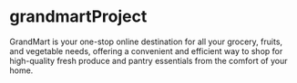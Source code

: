 # grandmartProject
GrandMart is your one-stop online destination for all your grocery, fruits, and vegetable needs, offering a convenient and efficient way to shop for high-quality fresh produce and pantry essentials from the comfort of your home.
